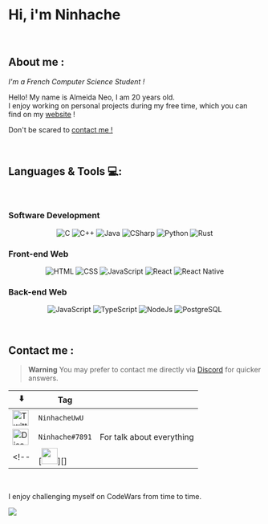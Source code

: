 
# Hi, i'm Ninhache
<!--
<div align="center">
  <img hight="150" width="350" alt="GIF" align="center" src="">
</div>
-->
</br>

## About me :
*I'm a French Computer Science Student !*

Hello! My name is Almeida Neo, I am 20 years old. <br>
I enjoy working on personal projects during my free time, which you can find on my [website](https://ninhache.fr/) !

Don't be scared to [contact me !](#contacts)

</br>

## Languages & Tools 💻:
</br>

### Software Development 

<p align="center">
  
  <img alt="C"          src="https://img.shields.io/badge/C-00599C?style=for-the-badge&logo=c&logoColor=white"/> 
  <img alt="C++"        src="https://img.shields.io/badge/C++-00599C?style=for-the-badge&logo=C%2B%2B&logoColor=white"/>
  <img alt="Java"       src="https://img.shields.io/badge/Java-ED8B00?style=for-the-badge&logo=java&logoColor=white"/>
  <img alt="CSharp"     src="https://img.shields.io/badge/C%23-239120?style=for-the-badge&logo=c-sharp&logoColor=white"/>
  <img alt="Python"     src="https://img.shields.io/badge/Python-3776AB?style=for-the-badge&logo=python&logoColor=white"/>
  <img alt="Rust"       src="https://img.shields.io/badge/Rust-000000?style=for-the-badge&logo=rust&logoColor=white"/>  
  
</p>

### Front-end Web

<p align="center">
  <img alt="HTML"          src="https://img.shields.io/badge/HTML5-E34F26?style=for-the-badge&logo=html5&logoColor=white"/>
   <img alt="CSS"          src="https://img.shields.io/badge/CSS3-1572B6?style=for-the-badge&logo=css3&logoColor=white"/>
  <img alt="JavaScript"    src="https://img.shields.io/badge/JavaScript-F7DF1E?style=for-the-badge&logo=javascript&logoColor=black"/>
  <img alt="React"         src="https://img.shields.io/badge/React-20232A?style=for-the-badge&logo=react&logoColor=61DAFB"/>
  <img alt="React Native"  src="https://img.shields.io/badge/React_Native-20232A?style=for-the-badge&logo=react&logoColor=61DAFB"/>
</p>

### Back-end Web

<p align="center">
  <img alt="JavaScript"          src="https://img.shields.io/badge/JavaScript-F7DF1E?style=for-the-badge&logo=javascript&logoColor=black"/>
  <img alt="TypeScript"          src="https://img.shields.io/badge/TypeScript-007ACC?style=for-the-badge&logo=typescript&logoColor=white"/>
  <img alt="NodeJs"          src="https://img.shields.io/badge/Node.js-43853D?style=for-the-badge&logo=node.js&logoColor=white"/>
   <img alt="PostgreSQL"          src="https://img.shields.io/badge/PostgreSQL-316192?style=for-the-badge&logo=postgresql&logoColor=white"/>  
</p>


</br>


<h2 id="contacts"> Contact me : </h2>

> **Warning**
> You may prefer to contact me directly via [Discord][discord] for quicker answers.

  | ⬇️ | Tag |  |
|--|--|--|
| [<img src="https://camo.githubusercontent.com/35b0b8bfbd8840f35607fb56ad0a139047fd5d6e09ceb060c5c6f0a5abd1044c/68747470733a2f2f6564656e742e6769746875622e696f2f537570657254696e7949636f6e732f696d616765732f7376672f747769747465722e737667" alt="Twitter" width="32">][twitter] | `NinhacheUwU` | |
| [<img src="https://camo.githubusercontent.com/79fcdc7c43f1a1d7c175827976ffee8177814a016fb1b9578ff70f1aef759578/68747470733a2f2f6564656e742e6769746875622e696f2f537570657254696e7949636f6e732f696d616765732f7376672f646973636f72642e737667" alt="Discord" width="32">][discord] | `Ninhache#7891` | For talk about everything |
<!--| [<img src="" alt="" width="32">][] |  |  |-->
  
</br>


[discord]: https://www.discord.com/users/236834751325929472
[twitter]: https://twitter.com/NinhacheUwU

I enjoy challenging myself on CodeWars from time to time.
<p style="margin-bottom:20px;" width="100%">
  <img align="left" src="https://www.codewars.com/users/Ninhache/badges/large"/>
</p>
